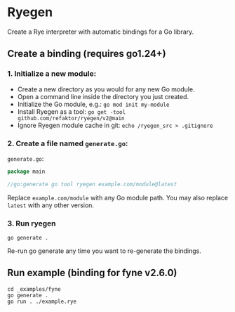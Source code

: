 # Ryegen
Create a Rye interpreter with automatic bindings for a Go library.

## Create a binding (requires go1.24+)
### 1. Initialize a new module:
- Create a new directory as you would for any new Go module.
- Open a command line inside the directory you just created.
- Initialize the Go module, e.g.: `go mod init my-module`
- Install Ryegen as a tool: `go get -tool github.com/refaktor/ryegen/v2@main`
- Ignore Ryegen module cache in git: `echo /ryegen_src > .gitignore`

### 2. Create a file named `generate.go`:
`generate.go`:
```go
package main

//go:generate go tool ryegen example.com/module@latest
```
Replace `example.com/module` with any Go module path. You may also replace `latest` with any other version.

### 3. Run ryegen
```
go generate .
```

Re-run go generate any time you want to re-generate the bindings.

## Run example (binding for fyne v2.6.0)
```
cd _examples/fyne
go generate .
go run . ./example.rye
```
